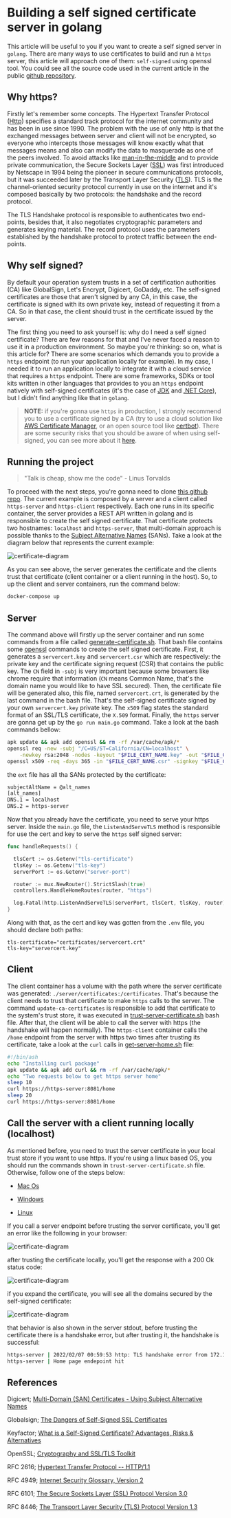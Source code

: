 # Building a self signed certificate server in golang

This article will be useful to you if you want to create a self signed server in `golang`. There are many ways to use certificates to build and run a `https` server, this article will approach one of them: `self-signed` using openssl tool. You could see all the source code used in the current article in the public [github repository](https://github.com/luizhlelis/go-lang-https-self-signed).

## Why https?

Firstly let's remember some concepts. The Hypertext Transfer Protocol ([Http](https://tools.ietf.org/html/rfc2616)) specifies a standard track protocol for the internet community and has been in use since 1990. The problem with the use of only http is that the exchanged messages between server and client will not be encrypted, so everyone who intercepts those messages will know exactly what that messages means and also can modify the data to masquerade as one of the peers involved. To avoid attacks like [man-in-the-middle](https://tools.ietf.org/html/rfc4949) and to provide private communication, the Secure Sockets Layer ([SSL](https://tools.ietf.org/html/rfc6101)) was first introduced by Netscape in 1994 being the pioneer in secure communications protocols, but it was succeeded later by the Transport Layer Security ([TLS](https://tools.ietf.org/html/rfc8446)). TLS is the channel-oriented security protocol currently in use on the internet and it's composed basically by two protocols: the handshake and the record protocol.

The TLS Handshake protocol is responsible to authenticates two end-points, besides that, it also negotiates cryptographic parameters and generates keying material. The record protocol uses the parameters established by the handshake protocol to protect traffic between the end-points.

## Why self signed?

By default your operation system trusts in a set of certification authorities (CA) like GlobalSign, Let's Encrypt, Digicert, GoDaddy, etc. The self-signed certificates are those that aren't signed by any CA, in this case, the certificate is signed with its own private key, instead of requesting it from a CA. So in that case, the client should trust in the certificate issued by the server.

The first thing you need to ask yourself is: why do I need a self signed certificate? There are few reasons for that and I've never faced a reason to use it in a production environment. So maybe you're thinking: so on, what is this article for? There are some scenarios which demands you to provide a `https` endpoint (to run your application locally for example). In my case, I needed it to run an application locally to integrate it with a cloud service that requires a `https` endpoint. There are some frameworks, SDKs or tool kits written in other languages that provides to you an `https` endpoint natively with self-signed certificates (it's the case of [JDK](https://www.oracle.com/java/technologies/downloads/) and [.NET Core](https://dotnet.microsoft.com/en-us/download)), but I didn't find anything like that in `golang`.

> **NOTE:** if you're gonna use `https` in production, I strongly recommend you to use a certificate signed by a CA (try to use a cloud solution like [AWS Certificate Manager](https://aws.amazon.com/pt/certificate-manager/), or an open source tool like [certbot](https://certbot.eff.org/)). There are some security risks that you should be aware of when using self-signed, you can see more about it [here](https://www.keyfactor.com/blog/self-signed-certificate-risks/).

## Running the project

> "Talk is cheap, show me the code" - Linus Torvalds

To proceed with the next steps, you're gonna need to clone [this github repo](https://github.com/luizhlelis/go-lang-https-self-signed). The current example is composed by a server and a client called `https-server` and `https-client` respectively. Each one runs in its specific container, the server provides a REST API written in golang and is responsible to create the self signed certificate. That certificate protects two hostnames: `localhost` and `https-server`, that multi-domain approach is possible thanks to the [Subject Alternative Names](https://www.digicert.com/faq/subject-alternative-name.htm) (SANs). Take a look at the diagram below that represents the current example:

![certificate-diagram](./cert-diagram.png)

As you can see above, the server generates the certificate and the clients trust that certificate (client container or a client running in the host). So, to up the client and server containers, run the command below:

``` bash
docker-compose up
```

## Server

The command above will firstly up the server container and run some commands from a file called [generate-certificate.sh](https://github.com/luizhlelis/go-lang-https-self-signed/blob/main/server/scripts/generate-certificate.sh). That bash file contains some [openssl](https://www.openssl.org/) commands to create the self signed certificate. First, it generates a `servercert.key` and `servercert.csr` which are respectively: the private key and the certificate signing request (CSR) that contains the public key. The `CN` field in `-subj` is very important because some browsers like chrome require that information (`CN` means Common Name, that's the domain name you would like to have SSL secured). Then, the certificate file will be generated also, this file, named `servercert.crt`, is generated by the last command in the bash file. That's the self-signed certificate signed by your own `servercert.key` private key. The `x509` flag states the standard format of an SSL/TLS certificate, the `X.509` format. Finally, the `https` server are gonna get up by the `go run main.go` command. Take a look at the bash commands bellow:

```bash
apk update && apk add openssl && rm -rf /var/cache/apk/*
openssl req -new -subj "/C=US/ST=California/CN=localhost" \
    -newkey rsa:2048 -nodes -keyout "$FILE_CERT_NAME.key" -out "$FILE_CERT_NAME.csr"
openssl x509 -req -days 365 -in "$FILE_CERT_NAME.csr" -signkey "$FILE_CERT_NAME.key" -out "certificates/$FILE_CERT_NAME.crt" -extfile "self-signed-cert.ext"
```

the `ext` file has all tha SANs protected by the certificate:

```txt
subjectAltName = @alt_names
[alt_names]
DNS.1 = localhost
DNS.2 = https-server
```

Now that you already have the certificate, you need to serve your https server. Inside the `main.go` file, the `ListenAndServeTLS` method is responsible for use the cert and key to serve the `https` self signed server:

``` go
func handleRequests() {

  tlsCert := os.Getenv("tls-certificate")
  tlsKey := os.Getenv("tls-key")
  serverPort := os.Getenv("server-port")

  router := mux.NewRouter().StrictSlash(true)
  controllers.HandleHomeRoutes(router, "https")

  log.Fatal(http.ListenAndServeTLS(serverPort, tlsCert, tlsKey, router))
}
```

Along with that, as the cert and key was gotten from the `.env` file, you should declare both paths:

``` env
tls-certificate="certificates/servercert.crt"
tls-key="servercert.key"
```

## Client

The client container has a volume with the path where the server certificate was generated: `./server/certificates:/certificates`. That's because the client needs to trust that certificate to make `https` calls to the server. The command `update-ca-certificates` is responsible to add that certificate to the system's trust store, it was executed in [trust-server-certificate.sh](https://github.com/luizhlelis/go-lang-https-self-signed/blob/main/client/scripts/trust-server-certificate.sh#L11) bash file. After that, the client will be able to call the server with https (the handshake will happen normally). The `https-client` container calls the `/home` endpoint from the server with https two times after trusting its certificate, take a look at the `curl` calls in [get-server-home.sh](https://github.com/luizhlelis/go-lang-https-self-signed/blob/main/client/get-server-home.sh) file:

```bash
#!/bin/ash
echo "Installing curl package"
apk update && apk add curl && rm -rf /var/cache/apk/*
echo "Two requests below to get https server home"
sleep 10
curl https://https-server:8081/home
sleep 20
curl https://https-server:8081/home
```

## Call the server with a client running locally (localhost)

As mentioned before, you need to trust the server certificate in your local trust store if you want to use https. If you're using a linux based OS, you should run the commands shown in `trust-server-certificate.sh` file. Otherwise, follow one of the steps below:

- [Mac Os](https://tosbourn.com/getting-os-x-to-trust-self-signed-ssl-certificates/)

- [Windows](https://superuser.com/questions/370217/trust-ssl-certificate-to-local-system-account)

- [Linux](https://unix.stackexchange.com/questions/90450/adding-a-self-signed-certificate-to-the-trusted-list)

If you call a server endpoint before trusting the server certificate, you'll get an error like the following in your browser:

![certificate-diagram](./before-trust.png)

after trusting the certificate locally, you'll get the response with a 200 Ok status code:

![certificate-diagram](./after-trust.png)

if you expand the certificate, you will see all the domains secured by the self-signed certificate:

![certificate-diagram](./certificate-sans.png)

that behavior is also shown in the server stdout, before trusting the certificate there is a handshake error, but after trusting it, the handshake is successful:

```bash
https-server | 2022/02/07 00:59:53 http: TLS handshake error from 172.19.0.1:55672: remote error: tls: unknown certificate
https-server | Home page endepoint hit
```

## References

Digicert; [Multi-Domain (SAN) Certificates - Using Subject Alternative Names](https://www.digicert.com/faq/subject-alternative-name.htm)

Globalsign; [The Dangers of Self-Signed SSL Certificates](https://www.globalsign.com/en/ssl-information-center/dangers-self-signed-certificates)

Keyfactor; [What is a Self-Signed Certificate? Advantages, Risks & Alternatives](https://www.globalsign.com/pt-br/ssl-information-center/what-are-certification-authorities-trust-hierarchies)

OpenSSL; [Cryptography and SSL/TLS Toolkit](https://www.openssl.org/)

RFC 2616; [Hypertext Transfer Protocol -- HTTP/1.1](https://tools.ietf.org/html/rfc2616)

RFC 4949; [Internet Security Glossary, Version 2](https://datatracker.ietf.org/doc/html/rfc4949)

RFC 6101; [The Secure Sockets Layer (SSL) Protocol Version 3.0](https://tools.ietf.org/html/rfc6101)

RFC 8446; [The Transport Layer Security (TLS) Protocol Version 1.3](https://datatracker.ietf.org/doc/html/rfc8446)
